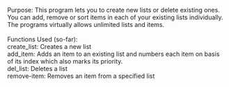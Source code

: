 <p>
  Purpose: This program lets you to create new lists or delete existing ones. You can add, remove or sort items in each of your existing lists individually. 
  The programs virtually allows unlimited lists and items.

  <br>
  <br>
  Functions Used (so-far):
  <br>
  create_list: Creates a new list
  <br>
  add_item: Adds an item to an existing list and numbers each item on basis of its index which also marks its priority.
  <br>
  del_list: Deletes a list
  <br>
  remove-item: Removes an item from a specified list
  <br>

  
</p>
